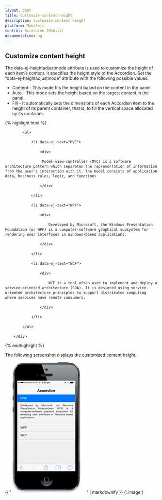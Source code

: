 ```yaml
---
layout: post
title: Customize-content-height
description: customize content height
platform: Mobilejs
control: Accordion (Mobile)
documentation: ug
---
```


## Customize content height

The data-ej-heightadjustmode attribute is used to customize the height of each item’s content. It specifies the height style of the Accordion.  Set the “data-ej-heightadjustmode” attribute with the following possible values.

* Content - This mode fits the height based on the content in the panel. 
* Auto - This mode sets the height based on the largest content in the panel.
* Fill - It automatically sets the dimensions of each Accordion item to the height of its parent container, that is, to fill the vertical space allocated by its container.



{% highlight html %}



<div id="accordion_sample" data-role="ejmaccordion" data-ej-heightadjustmode="auto">

            <ul>

                <li data-ej-text="MVC">

                    <div>

                     Model-view-controller (MVC) is a software architecture pattern which separates the representation of information from the user's interaction with it. The model consists of application data, business rules, logic, and functions

                    </div>

                </li>

                <li data-ej-text="WPF">

                    <div>

                        Developed by Microsoft, the Windows Presentation Foundation (or WPF) is a computer-software graphical subsystem for rendering user interfaces in Windows-based applications.

                    </div>

                </li>

                <li data-ej-text="WCF">

                    <div>

                        WCF is a tool often used to implement and deploy a service-oriented architecture (SOA). It is designed using service-oriented architecture principles to support distributed computing where services have remote consumers.

                    </div>

                </li>	

            </ul>

        </div>



{% endhighlight %}



The following screenshot displays the customized content height.



{{ '![C:/Users/isuriyar/Desktop/acc scr/heht.png](Customize-content-height_images/Customize-content-height_img1.png)' | markdownify }}
{:.image }


